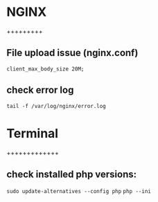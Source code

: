 # NGINX
+++++++++
## File upload issue (nginx.conf)
`client_max_body_size 20M;`

## check error log
`tail -f /var/log/nginx/error.log` 


# Terminal
+++++++++++++
## check installed php versions:
`sudo update-alternatives --config php`
`php --ini`
